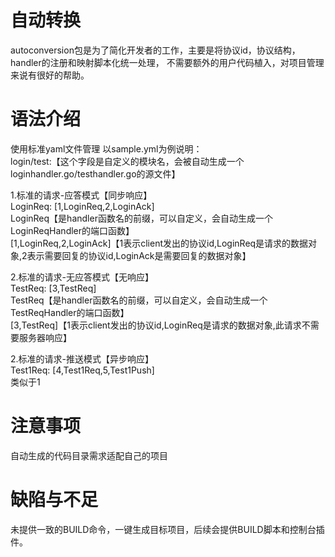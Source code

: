 # 自动转换
autoconversion包是为了简化开发者的工作，主要是将协议id，协议结构，handler的注册和映射脚本化统一处理，
不需要额外的用户代码植入，对项目管理来说有很好的帮助。

# 语法介绍
使用标准yaml文件管理
以sample.yml为例说明：  
login/test:【这个字段是自定义的模块名，会被自动生成一个loginhandler.go/testhandler.go的源文件】

1.标准的请求-应答模式【同步响应】  
LoginReq: [1,LoginReq,2,LoginAck]  
LoginReq【是handler函数名的前缀，可以自定义，会自动生成一个LoginReqHandler的端口函数】  
[1,LoginReq,2,LoginAck]【1表示client发出的协议id,LoginReq是请求的数据对象,2表示需要回复的协议id,LoginAck是需要回复的数据对象】  

2.标准的请求-无应答模式【无响应】  
TestReq: [3,TestReq]  
TestReq【是handler函数名的前缀，可以自定义，会自动生成一个TestReqHandler的端口函数】  
[3,TestReq]【1表示client发出的协议id,LoginReq是请求的数据对象,此请求不需要服务器响应】  

2.标准的请求-推送模式【异步响应】  
Test1Req: [4,Test1Req,5,Test1Push]  
类似于1  

# 注意事项
自动生成的代码目录需求适配自己的项目

# 缺陷与不足
未提供一致的BUILD命令，一键生成目标项目，后续会提供BUILD脚本和控制台插件。
